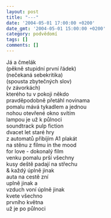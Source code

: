 ```yaml
---
layout: post
title: "---"
date: '2004-05-01 17:00:00 +0200'
date_gmt: '2004-05-01 15:00:00 +0200'
category: podvědomí
tags: []
comments: []
---
```

<p>Já a čmelák<br>
(pěkně stupidní první řádek)<br>
(nečekaná sebekritika)<br>
(spousta zbytečných slov)<br>
(v závorkách)<br>
kterého tu v pokoji někdo<br>
pravděpodobně přetáhl novinama<br>
pomalu mává tykadlem a jednou<br>
nohou otevřené okno svítím<br>
lampou je už k půlnoci<br>
soundtrack pulp fiction<br>
dvacet let staré hry<br>
z automatů přibíjím A1 plakát<br>
na stěnu z filmu in the mood<br>
for love - dokonalý film<br>
venku pomalu prší všechny<br>
kusy deště padají na střechu<br>
&amp; každý úplně jinak<br>
auta na cestě zní<br>
uplně jinak a<br>
vzduch voní úplně jinak<br>
kvete všechno<br>
prvního května<br>
už je po půlnoci</p>

